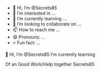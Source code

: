 - 👋 Hi, I’m @Secrets85
- 👀 I’m interested in ...
- 🌱 I’m currently learning ...
- 💞️ I’m looking to collaborate on ...
- 📫 How to reach me ...
- 😄 Pronouns: ...
- ⚡ Fun fact: ...

 👋 Hi, I’m @Secrets85
 I’m currently learning

 Of an Good Work/Help together
 Secrets85
 
